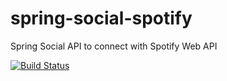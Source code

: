 # spring-social-spotify
Spring Social API to connect with Spotify Web API


[![Build Status](https://travis-ci.org/sigrist/spring-social-spotify.svg?branch=master)](https://travis-ci.org/sigrist/spring-social-spotify)
